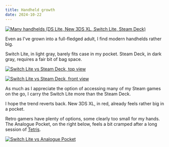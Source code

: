 ```yaml
---
title: Handheld growth
date: 2024-10-22
---
```


[![Many handhelds (DS Lite, New 3DS XL, Switch Lite, Steam Deck)](/assets/handhelds/many.avif)](/assets/handhelds/many.avif)

Even as I've grown into a full-fledged adult, I find modern handhelds rather big.

Switch Lite, in light gray, barely fits case in my pocket. Steam Deck, in dark gray, requires a fair bit of bag space.

[![Switch Lite vs Steam Deck, top view](/assets/handhelds/top.avif)](/assets/handhelds/top.avif)

[![Switch Lite vs Steam Deck, front view](/assets/handhelds/front.avif)](/assets/handhelds/front.avif)

As much as I appreciate the option of accessing many of my Steam games on the go, I carry the Switch Lite more than the Steam Deck.

I hope the trend reverts back. New 3DS XL, in red, already feels rather big in a pocket.

Retro gamers have plenty of options, some clearly too small for my hands. The Analogue Pocket, on the right below, feels a bit cramped after a long session of [Tetris](/posts/tetromino/).

[![Switch Lite vs Analogue Pocket](/assets/handhelds/switchlite-analogue.avif)](/assets/handhelds/switchlite-analogue.avif)
